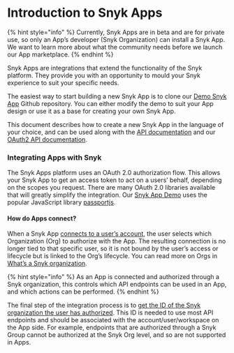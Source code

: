 # Introduction to Snyk Apps

{% hint style="info" %}
Currently, Snyk Apps are in beta and are for private use, so only an App’s developer \(Snyk Organization\) can install a Snyk App. We want to learn more about what the community needs before we launch our App marketplace.
{% endhint %}

Snyk Apps are integrations that extend the functionality of the Snyk platform. They provide you with an opportunity to mould your Snyk experience to suit your specific needs.

The easiest way to start building a new Snyk App is to clone our [Demo Snyk App](https://github.com/snyk/snyk-apps-demo) Github repository. You can either modify the demo to suit your App design or use it as a base for creating your own Snyk App.

This document describes how to create a new Snyk App in the language of your choice, and can be used along with the [API documentation](https://snykv3.docs.apiary.io/#reference/apps) and our [OAuth2 API documentation](https://snykoauth2.docs.apiary.io/). 

### Integrating Apps with Snyk

The Snyk Apps platform uses an OAuth 2.0 authorization flow. This allows your Snyk App to get an access token to act on a users’ behalf, depending on the scopes you request. There are many OAuth 2.0 libraries available that will greatly simplify the integration. Our [Snyk App Demo](https://github.com/snyk/snyk-apps-demo) uses the popular JavaScript library [passportjs](http://www.passportjs.org/packages/passport-oauth2/).

#### How do Apps connect?

When a Snyk App [connects to a user’s account](getting-started-with-snyk-apps/set-up-to-authorize-users.md), the user selects which Organization \(Org\) to authorize with the App. The resulting connection is no longer tied to that specific user, so it is not bound by the user’s access or lifecycle but is linked to the Org’s lifecycle. You can read more on Orgs in [What’s a Snyk organization](https://docs.snyk.io/user-and-group-management/managing-groups-and-organizations/whats-a-snyk-organization).

{% hint style="info" %}
As an App is connected and authorized through a Snyk organization, this controls which API endpoints can be used in an App, and which actions can be performed.
{% endhint %}

The final step of the integration process is to [get the ID of the Snyk organization the user has authorized](getting-started-with-snyk-apps/retrieve-the-app-org-ids.md). This ID is needed to use most API endpoints and should be associated with the account/user/workspace on the App side. For example, endpoints that are authorized through a Snyk Group cannot be authorized at the Snyk Org level, and so are not supported in Apps.

